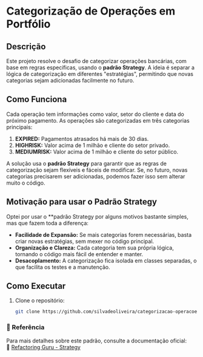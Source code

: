 ﻿# Categorização de Operações em Portfólio

## Descrição

Este projeto resolve o desafio de categorizar operações bancárias, com base em regras específicas, usando o **padrão Strategy**. A ideia é separar a lógica de categorização em diferentes "estratégias", permitindo que novas categorias sejam adicionadas facilmente no futuro.

## Como Funciona

Cada operação tem informações como valor, setor do cliente e data do próximo pagamento. As operações são categorizadas em três categorias principais:

1. **EXPIRED:** Pagamentos atrasados há mais de 30 dias.
2. **HIGHRISK:** Valor acima de 1 milhão e cliente do setor privado.
3. **MEDIUMRISK:** Valor acima de 1 milhão e cliente do setor público.

A solução usa o **padrão Strategy** para garantir que as regras de categorização sejam flexíveis e fáceis de modificar. Se, no futuro, novas categorias precisarem ser adicionadas, podemos fazer isso sem alterar muito o código.

## Motivação para usar o Padrão Strategy
Optei por usar o **padrão Strategy por alguns motivos bastante simples, mas que fazem toda a diferença:

- **Facilidade de Expansão:** Se mais categorias forem necessárias, basta criar novas estratégias, sem mexer no código principal.
- **Organização e Clareza:** Cada categoria tem sua própria lógica, tornando o código mais fácil de entender e manter.
- **Desacoplamento:** A categorização fica isolada em classes separadas, o que facilita os testes e a manutenção.

## Como Executar

1. Clone o repositório:
   ```bash
   git clone https://github.com/silvadeoliveira/categorizacao-operacoes.git

### 🔗 Referência
Para mais detalhes sobre este padrão, consulte a documentação oficial:  
🔗 [Refactoring Guru - Strategy](https://refactoring.guru/design-patterns/strategy)
